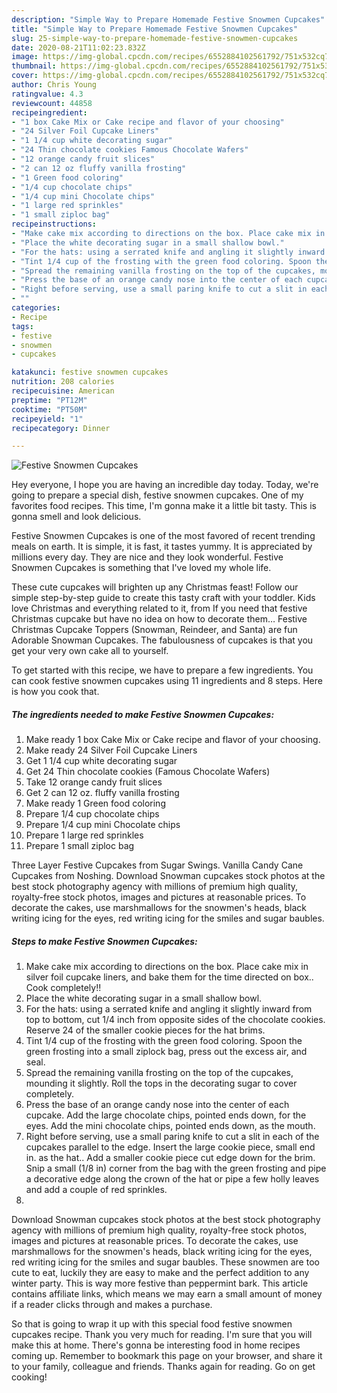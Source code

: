 ```yaml
---
description: "Simple Way to Prepare Homemade Festive Snowmen Cupcakes"
title: "Simple Way to Prepare Homemade Festive Snowmen Cupcakes"
slug: 25-simple-way-to-prepare-homemade-festive-snowmen-cupcakes
date: 2020-08-21T11:02:23.832Z
image: https://img-global.cpcdn.com/recipes/6552884102561792/751x532cq70/festive-snowmen-cupcakes-recipe-main-photo.jpg
thumbnail: https://img-global.cpcdn.com/recipes/6552884102561792/751x532cq70/festive-snowmen-cupcakes-recipe-main-photo.jpg
cover: https://img-global.cpcdn.com/recipes/6552884102561792/751x532cq70/festive-snowmen-cupcakes-recipe-main-photo.jpg
author: Chris Young
ratingvalue: 4.3
reviewcount: 44858
recipeingredient:
- "1 box Cake Mix or Cake recipe and flavor of your choosing"
- "24 Silver Foil Cupcake Liners"
- "1 1/4 cup white decorating sugar"
- "24 Thin chocolate cookies Famous Chocolate Wafers"
- "12 orange candy fruit slices"
- "2 can 12 oz fluffy vanilla frosting"
- "1 Green food coloring"
- "1/4 cup chocolate chips"
- "1/4 cup mini Chocolate chips"
- "1 large red sprinkles"
- "1 small ziploc bag"
recipeinstructions:
- "Make cake mix according to directions on the box. Place cake mix in silver foil cupcake liners, and bake them for the time directed on box..  Cook completely!!"
- "Place the white decorating sugar in a small shallow bowl."
- "For the hats: using a serrated knife and angling it slightly inward from top to bottom, cut 1/4 inch from opposite sides of the chocolate cookies. Reserve 24 of the smaller cookie pieces for the hat brims."
- "Tint 1/4 cup of the frosting with the green food coloring. Spoon the green frosting into a small ziplock bag, press out the excess air, and seal."
- "Spread the remaining vanilla frosting on the top of the cupcakes, mounding it slightly. Roll the tops in the decorating sugar to cover completely."
- "Press the base of an orange candy nose into the center of each cupcake. Add the large chocolate chips, pointed ends down, for the eyes. Add the mini chocolate chips, pointed ends down, as the mouth."
- "Right before serving, use a small paring knife to cut a slit in each of the cupcakes parallel to the edge. Insert the large cookie piece, small end in. as the hat.. Add a smaller cookie piece cut edge down for the brim. Snip a small (1/8 in) corner from the bag with the green frosting and pipe a decorative edge along the crown of the hat or pipe a few holly leaves and add a couple of red sprinkles."
- ""
categories:
- Recipe
tags:
- festive
- snowmen
- cupcakes

katakunci: festive snowmen cupcakes 
nutrition: 208 calories
recipecuisine: American
preptime: "PT12M"
cooktime: "PT50M"
recipeyield: "1"
recipecategory: Dinner

---
```



![Festive Snowmen Cupcakes](https://img-global.cpcdn.com/recipes/6552884102561792/751x532cq70/festive-snowmen-cupcakes-recipe-main-photo.jpg)

Hey everyone, I hope you are having an incredible day today. Today, we're going to prepare a special dish, festive snowmen cupcakes. One of my favorites food recipes. This time, I'm gonna make it a little bit tasty. This is gonna smell and look delicious.

Festive Snowmen Cupcakes is one of the most favored of recent trending meals on earth. It is simple, it is fast, it tastes yummy. It is appreciated by millions every day. They are nice and they look wonderful. Festive Snowmen Cupcakes is something that I've loved my whole life.

These cute cupcakes will brighten up any Christmas feast! Follow our simple step-by-step guide to create this tasty craft with your toddler. Kids love Christmas and everything related to it, from If you need that festive Christmas cupcake but have no idea on how to decorate them… Festive Christmas Cupcake Toppers (Snowman, Reindeer, and Santa) are fun Adorable Snowman Cupcakes. The fabulousness of cupcakes is that you get your very own cake all to yourself.


To get started with this recipe, we have to prepare a few ingredients. You can cook festive snowmen cupcakes using 11 ingredients and 8 steps. Here is how you cook that.

<!--inarticleads1-->

##### The ingredients needed to make Festive Snowmen Cupcakes:

1. Make ready 1 box Cake Mix or Cake recipe and flavor of your choosing.
1. Make ready 24 Silver Foil Cupcake Liners
1. Get 1 1/4 cup white decorating sugar
1. Get 24 Thin chocolate cookies (Famous Chocolate Wafers)
1. Take 12 orange candy fruit slices
1. Get 2 can 12 oz. fluffy vanilla frosting
1. Make ready 1 Green food coloring
1. Prepare 1/4 cup chocolate chips
1. Prepare 1/4 cup mini Chocolate chips
1. Prepare 1 large red sprinkles
1. Prepare 1 small ziploc bag


Three Layer Festive Cupcakes from Sugar Swings. Vanilla Candy Cane Cupcakes from Noshing. Download Snowman cupcakes stock photos at the best stock photography agency with millions of premium high quality, royalty-free stock photos, images and pictures at reasonable prices. To decorate the cakes, use marshmallows for the snowmen&#39;s heads, black writing icing for the eyes, red writing icing for the smiles and sugar baubles. 

<!--inarticleads2-->

##### Steps to make Festive Snowmen Cupcakes:

1. Make cake mix according to directions on the box. Place cake mix in silver foil cupcake liners, and bake them for the time directed on box..  Cook completely!!
1. Place the white decorating sugar in a small shallow bowl.
1. For the hats: using a serrated knife and angling it slightly inward from top to bottom, cut 1/4 inch from opposite sides of the chocolate cookies. Reserve 24 of the smaller cookie pieces for the hat brims.
1. Tint 1/4 cup of the frosting with the green food coloring. Spoon the green frosting into a small ziplock bag, press out the excess air, and seal.
1. Spread the remaining vanilla frosting on the top of the cupcakes, mounding it slightly. Roll the tops in the decorating sugar to cover completely.
1. Press the base of an orange candy nose into the center of each cupcake. Add the large chocolate chips, pointed ends down, for the eyes. Add the mini chocolate chips, pointed ends down, as the mouth.
1. Right before serving, use a small paring knife to cut a slit in each of the cupcakes parallel to the edge. Insert the large cookie piece, small end in. as the hat.. Add a smaller cookie piece cut edge down for the brim. Snip a small (1/8 in) corner from the bag with the green frosting and pipe a decorative edge along the crown of the hat or pipe a few holly leaves and add a couple of red sprinkles.
1. 


Download Snowman cupcakes stock photos at the best stock photography agency with millions of premium high quality, royalty-free stock photos, images and pictures at reasonable prices. To decorate the cakes, use marshmallows for the snowmen&#39;s heads, black writing icing for the eyes, red writing icing for the smiles and sugar baubles. These snowmen are too cute to eat, luckily they are easy to make and the perfect addition to any winter party. This is way more festive than peppermint bark. This article contains affiliate links, which means we may earn a small amount of money if a reader clicks through and makes a purchase. 

So that is going to wrap it up with this special food festive snowmen cupcakes recipe. Thank you very much for reading. I'm sure that you will make this at home. There's gonna be interesting food in home recipes coming up. Remember to bookmark this page on your browser, and share it to your family, colleague and friends. Thanks again for reading. Go on get cooking!
